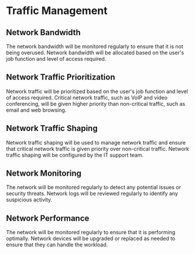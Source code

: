 # Traffic Management

## Network Bandwidth

The network bandwidth will be monitored regularly to ensure that it is not being overused. Network bandwidth will be allocated based on the user's job function and level of access required.

## Network Traffic Prioritization

Network traffic will be prioritized based on the user's job function and level of access required. Critical network traffic, such as VoIP and video conferencing, will be given higher priority than non-critical traffic, such as email and web browsing.

## Network Traffic Shaping

Network traffic shaping will be used to manage network traffic and ensure that critical network traffic is given priority over non-critical traffic. Network traffic shaping will be configured by the IT support team.

## Network Monitoring

The network will be monitored regularly to detect any potential issues or security threats. Network logs will be reviewed regularly to identify any suspicious activity.

## Network Performance

The network will be monitored regularly to ensure that it is performing optimally. Network devices will be upgraded or replaced as needed to ensure that they can handle the workload.
